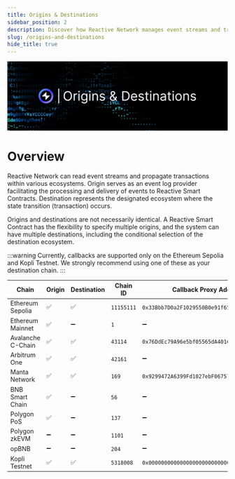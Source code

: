 ```yaml
---
title: Origins & Destinations
sidebar_position: 2
description: Discover how Reactive Network manages event streams and transactions across different ecosystems and learn about network compatibility.
slug: /origins-and-destinations
hide_title: true
---
```


![Origins & Destinations Image](./img/origins-and-destinations.jpg)

# Overview

Reactive Network can read event streams and propagate transactions within various ecosystems. Origin serves as an event log provider facilitating the processing and delivery of events to Reactive Smart Contracts. Destination represents the designated ecosystem where the state transition (transaction) occurs.

Origins and destinations are not necessarily identical. A Reactive Smart Contract has the flexibility to specify multiple origins, and the system can have multiple destinations, including the conditional selection of the destination ecosystem.

:::warning
Currently, callbacks are supported only on the Ethereum Sepolia and Kopli Testnet. We strongly recommend using one of these as your destination chain.
:::


| Chain             | Origin | Destination | Chain ID   | Callback Proxy Address                       |
|-------------------|--------|-------------|------------|----------------------------------------------| 
| Ethereum Sepolia  | ✅      | ✅           | `11155111` | `0x33Bbb7D0a2F1029550B0e91f653c4055DC9F4Dd8` |
| Ethereum Mainnet  | ✅      | ➖           | `1`        | ➖                                            |
| Avalanche C-Chain | ✅      | ✅           | `43114`    | `0x76DdEc79A96e5bf05565dA4016C6B027a87Dd8F0` |
| Arbitrum One      | ✅      | ✅           | `42161`    | ➖                                            |
| Manta Network     | ✅      | ✅           | `169`      | `0x9299472A6399Fd1027ebF067571Eb3e3D7837FC4` |
| BNB Smart Chain   | ✅      | ➖           | `56`       | ➖                                            |
| Polygon PoS       | ✅      | ➖           | `137`      | ➖                                            |
| Polygon zkEVM     | ➖      | ➖           | `1101`     | ➖                                            |
| opBNB             | ➖      | ➖           | `204`      | ➖                                            |
| Kopli Testnet     | ✅      | ✅           | `5318008`  | `0x0000000000000000000000000000000000FFFFFF` |
